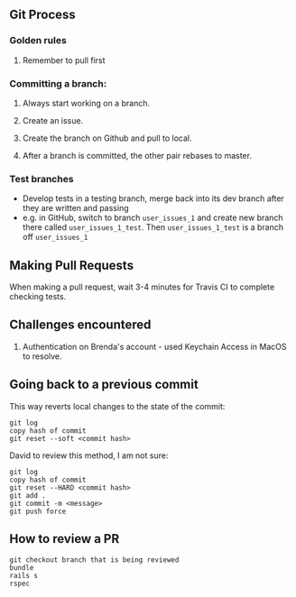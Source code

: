 
## Git Process

### Golden rules

1. Remember to pull first


### Committing a branch:

1. Always start working on a branch.

2. Create an issue.

3. Create the branch on Github and pull to local. 

4. After a branch is committed, the other pair rebases to master.



### Test branches
- Develop tests in a testing branch, merge back into its dev branch after they are written and passing
- e.g. in GitHub, switch to branch `user_issues_1` and create new branch there called `user_issues_1_test`. Then `user_issues_1_test` is a branch off  `user_issues_1`

## Making Pull Requests

When making a pull request, wait 3-4 minutes for Travis CI to complete checking tests. 

## Challenges encountered

1. Authentication on Brenda's account - used Keychain Access in MacOS to resolve. 

## Going back to a previous commit

This way reverts local changes to the state of the commit:
```
git log
copy hash of commit
git reset --soft <commit hash>
```

David to review this method, I am not sure: 
```
git log
copy hash of commit
git reset --HARD <commit hash>
git add .
git commit -m <message>
git push force
```

## How to review a PR
```
git checkout branch that is being reviewed
bundle
rails s
rspec
```
